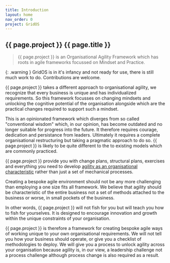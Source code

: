 ```yaml
---
title: Introduction
layout: home
nav_order: 0
project: GridOS
---
```


## {{ page.project }} {{ page.title }}

> {{ page.project }} is an Organisational Agility Framework which has roots in agile frameworks focussed on Mindset and Practice.

{: .warning }
GridOS is in it's infancy and not ready for use, there is still much work to do. Contributions are welcome.

{{ page.project }} takes a different approach to organisational agility, we recognize that every business is unique and has individualized requirements. So this framework focusses on changing mindsets and unlocking the cognitive potential of the organisation alongside which are the practical changes required to support such a mindset.

This is an opinionated framework which diverges from so called "conventional wisdom" which, in our opinion, has become outdated and no longer suitable for progress into the future. It therefore requires courage, dedication and persistance from leaders. Ultimately it requires a complete organisational restructuring but taking a pragmatic approach to do so. {{ page.project }} is likely to be quite different to the to existing models which are commonly practiced.

{{ page.project }} provide you with change plans, structural plans, exercises and everything you need to develop [agility as an organisational characteristic](/GridOS/concepts/agile_as_character) rather than just a set of mechanical processes.

Creating a bespoke agile environment should not be any more challenging than employing a one size fits all framework. We believe that agility should be characteristic of the entire business not a set of methods attached to the business or worse, in small pockets of the business.

In other words, {{ page.project }} will not fish for you but will teach you how to fish for yourselves. It is designed to encourage innovation and growth within the unique constraints of your organisation.

{{ page.project }} is therefore a framework for creating bespoke agile ways of working unique to your own organisational requirements. We will not tell you how your business should operate, or give you a checklist of methodologies to deploy. We will give you a process to unlock agility across your organisation because agility is, in our view, a leadership challenge not a process challenge although process change is also required as a result.
